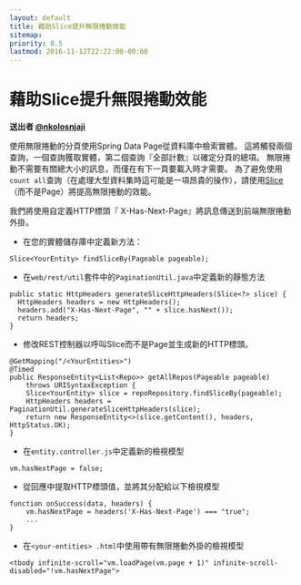 ```yaml
---
layout: default
title: 藉助Slice提升無限捲動效能
sitemap:
priority: 0.5
lastmod: 2016-11-12T22:22:00-00:00
---
```


# 藉助Slice提升無限捲動效能

__送出者 [@nkolosnjaji](https://github.com/nkolosnjaji)__

使用無限捲動的分頁使用Spring Data Page從資料庫中檢索實體。
這將觸發兩個查詢，一個查詢獲取實體，第二個查詢『全部計數』以確定分頁的總項。 無限捲動不需要有關總大小的訊息，而僅在有下一頁要載入時才需要。 為了避免使用`count all`查詢（在處理大型資料集時這可能是一項昂貴的操作），請使用[Slice](http://docs.spring.io/spring-data/commons/docs/current/api/org/springframework/data/domain/Slice.html)（而不是Page）將提高無限捲動的效能。

我們將使用自定義HTTP標頭『 X-Has-Next-Page』將訊息傳送到前端無限捲動外掛。

  * 在您的實體儲存庫中定義新方法：

```
Slice<YourEntity> findSliceBy(Pageable pageable);
```

  * 在`web/rest/util`套件中的`PaginationUtil.java`中定義新的靜態方法

```
public static HttpHeaders generateSliceHttpHeaders(Slice<?> slice) {
  HttpHeaders headers = new HttpHeaders();
  headers.add("X-Has-Next-Page", "" + slice.hasNext());
  return headers;
}
```

  * 修改REST控制器以呼叫Slice而不是Page並生成新的HTTP標頭。

```
@GetMapping("/<YourEntities>")
@Timed
public ResponseEntity<List<Repo>> getAllRepos(Pageable pageable)
    throws URISyntaxException {
    Slice<YourEntity> slice = repoRepository.findSliceBy(pageable);
    HttpHeaders headers = PaginationUtil.generateSliceHttpHeaders(slice);
    return new ResponseEntity<>(slice.getContent(), headers, HttpStatus.OK);
}
```

  * 在`entity.controller.js`中定義新的檢視模型

```
vm.hasNextPage = false;
```

  * 從回應中提取HTTP標頭值，並將其分配給以下檢視模型

```
function onSuccess(data, headers) {
    vm.hasNextPage = headers('X-Has-Next-Page') === "true";
    ...
}
```

  * 在`<your-entities> .html`中使用帶有無限捲動外掛的檢視模型

```
<tbody infinite-scroll="vm.loadPage(vm.page + 1)" infinite-scroll-disabled="!vm.hasNextPage">
```
